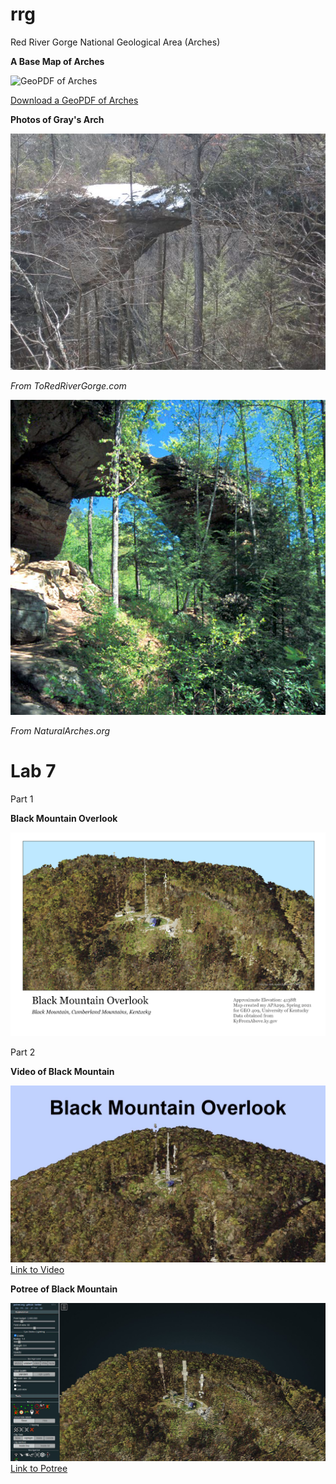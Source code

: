 # rrg

Red River Gorge National Geological Area (Arches)

**A Base Map of Arches**

![GeoPDF of Arches](graphics/rrgArches.png)

[Download a GeoPDF of Arches](basemap/rrg.pdf)


**Photos of Gray's Arch**

![Gray's Arch 1](graphics/greys-arch.jpg)

*From ToRedRiverGorge.com*

![Gray's Arch 2](graphics/KY-GraysArch.jpg)

*From NaturalArches.org*


# Lab 7

Part 1

**Black Mountain Overlook**

![Black Mountain Overlook](graphics/bmoMap.png)

Part 2


**Video of Black Mountain**

![Black Mountain Overlook Screenshot](graphics/bmoScreen.JPG)
[Link to Video](https://youtu.be/J0KL63oRgEU)


**Potree of Black Mountain**

![Potree Screenshot](graphics/potreeScreen.JPG)
[Link to Potree](http://127.0.0.1:5500/BlackMountain/potree/)
